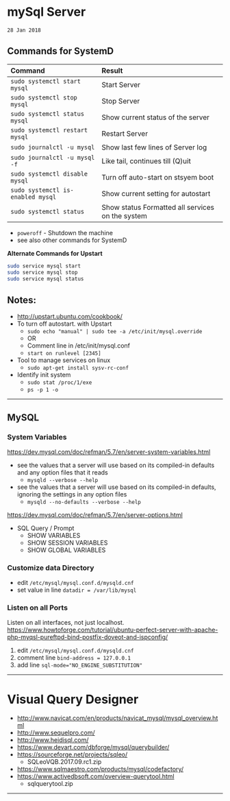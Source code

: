 # mySql Server
`28 Jan 2018`

## Commands for SystemD
| Command                           | Result                                           |
|:--------------------------------- |:------------------------------------------------ |
| `sudo systemctl start mysql`      | Start Server                                     |
| `sudo systemctl stop mysql`       | Stop Server                                      |
| `sudo systemctl status mysql`     | Show current status of the server                |
| `sudo systemctl restart mysql`    | Restart Server                                   |
| `sudo journalctl -u mysql`        | Show last few lines of Server log                |
| `sudo journalctl -u mysql -f`     | Like tail, continues till (Q)uit                 |
| `sudo systemctl disable mysql`    | Turn off auto-start on stsyem boot               |
| `sudo systemctl is-enabled mysql` | Show current setting for autostart               |
| `sudo systemctl status`           | Show status Formatted all services on the system |

- `poweroff` - Shutdown the machine
- see also other commands for SystemD

**Alternate Commands for Upstart**
```sh
sudo service mysql start
sudo service mysql stop
sudo service mysql status
```

## Notes:
- http://upstart.ubuntu.com/cookbook/
- To turn off autostart. with Upstart
	- `sudo echo "manual" | sudo tee -a /etc/init/mysql.override`
	- OR
	- Comment line in /etc/init/mysql.conf
	- `start on runlevel [2345]`
- Tool to manage services on linux
	- `sudo apt-get install sysv-rc-conf`
- Identify init system
	- `sudo stat /proc/1/exe`
	- `ps -p 1 -o`

---

## MySQL
### System Variables
https://dev.mysql.com/doc/refman/5.7/en/server-system-variables.html
- see the values that a server will use based on its compiled-in defaults and any option files that it reads
	- `mysqld --verbose --help`
- see the values that a server will use based on its compiled-in defaults, ignoring the settings in any option files
	- `mysqld --no-defaults --verbose --help	`

https://dev.mysql.com/doc/refman/5.7/en/server-options.html
- SQL Query / Prompt
	- SHOW VARIABLES
	- SHOW SESSION VARIABLES
	- SHOW GLOBAL VARIABLES


### Customize data Directory
- edit `/etc/mysql/mysql.conf.d/mysqld.cnf`
- set value in line `datadir = /var/lib/mysql`

### Listen on all Ports
Listen on all interfaces, not just localhost.
https://www.howtoforge.com/tutorial/ubuntu-perfect-server-with-apache-php-myqsl-pureftpd-bind-postfix-doveot-and-ispconfig/
1. edit `/etc/mysql/mysql.conf.d/mysqld.cnf`
2. comment line `bind-address = 127.0.0.1`
3. add line `sql-mode="NO_ENGINE_SUBSTITUTION"`

---

# Visual Query Designer
- http://www.navicat.com/en/products/navicat_mysql/mysql_overview.html
- http://www.sequelpro.com/
- http://www.heidisql.com/
- https://www.devart.com/dbforge/mysql/querybuilder/
- https://sourceforge.net/projects/sqleo/
	- SQLeoVQB.2017.09.rc1.zip
- https://www.sqlmaestro.com/products/mysql/codefactory/
- https://www.activedbsoft.com/overview-querytool.html
	- sqlquerytool.zip


---
